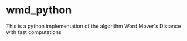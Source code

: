 # wmd_python
This is a python implementation of the algorithm Word Mover's Distance with fast computations
